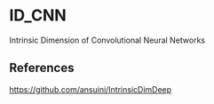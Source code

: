 # ID_CNN
Intrinsic Dimension of Convolutional Neural Networks

## References

https://github.com/ansuini/IntrinsicDimDeep
